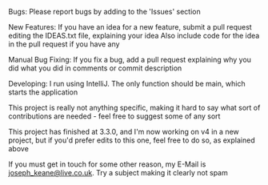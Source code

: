 
Bugs: Please report bugs by adding to the 'Issues' section

New Features: If you have an idea for a new feature, submit a pull request editing the IDEAS.txt file, explaining your idea Also include code for the idea in the pull request if you have any

Manual Bug Fixing: If you fix a bug, add a pull request explaining why you did what you did in comments or commit description

Developing: I run using IntelliJ. The only function should be main, which starts the application

This project is really not anything specific, making it hard to say what sort of contributions are needed - feel free to suggest some of any sort

This project has finished at 3.3.0, and I'm now working on v4 in a new project, but if you'd prefer edits to this one, feel free to do so, as explained above

If you must get in touch for some other reason, my E-Mail is joseph_keane@live.co.uk. Try a subject making it clearly not spam
